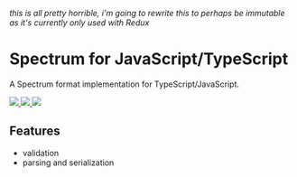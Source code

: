 *this is all pretty horrible, i'm going to rewrite this to perhaps be immutable as it's currently only used with Redux*

Spectrum for JavaScript/TypeScript
=======================

A Spectrum format implementation for TypeScript/JavaScript.


<a href="https://codeship.com/projects/159474">
    <img src="https://img.shields.io/codeship/918afc40-1ad4-0134-0f10-0e8ad2af7d49.svg" />
</a>
<a href="https://www.npmjs.com/package/@brudil/spectrum">
    <img src="https://img.shields.io/badge/npm-%40brudil%2Fspectrum-blue.svg" />
</a>
<a href="https://github.com/brudil/spectrum-spec">
    <img src="https://img.shields.io/badge/spectrum_spec-v0.1-orange.svg" />
</a>

## Features

- validation
- parsing and serialization

